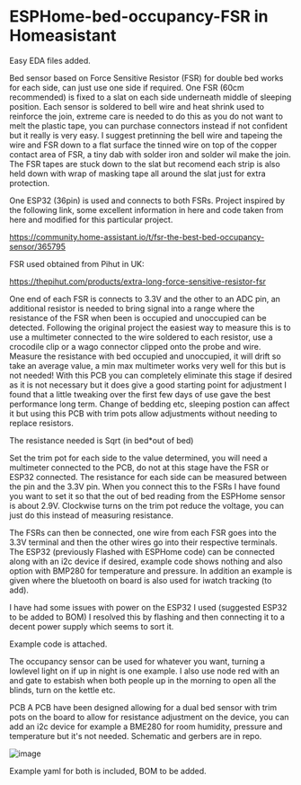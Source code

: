 # ESPHome-bed-occupancy-FSR in Homeasistant

Easy EDA files added.

Bed sensor based on Force Sensitive Resistor (FSR) for double bed works for each side, can just use one side if required. One FSR (60cm recommended) is fixed to a slat on each side underneath middle of sleeping position. Each sensor is soldered to bell wire and heat shrink used to reinforce the join, extreme care is needed to do this as you do not want to melt the plastic tape, you can purchase connectors instead if not confident but it really is very easy. I suggest pretinning the bell wire and tapeing the wire and FSR down to a flat surface the tinned wire on top of the copper contact area of FSR, a tiny dab with solder iron and solder wil make the join. 
The FSR tapes are stuck down to the slat but recomend each strip is also held down with wrap of masking tape all around the slat just for extra protection.

One ESP32 (36pin) is used and connects to both FSRs. Project inspired by the following link, some excellent information in here and code taken from here and modified for this particular project.

https://community.home-assistant.io/t/fsr-the-best-bed-occupancy-sensor/365795

FSR used obtained from Pihut in UK:

https://thepihut.com/products/extra-long-force-sensitive-resistor-fsr

One end of each FSR is connects to 3.3V and the other to an ADC pin, an additional resistor is needed to bring signal into a range where the resistance of the FSR when been is occupied and unoccupied can be detected. Following the original project the  easiest way to measure this is to use a multimeter connected to the wire soldered to each resistor, use a crocodile clip or a wago connector clipped onto the probe and wire. Measure the resistance with bed occupied and unoccupied, it will drift so take an average value, a min max multimeter works very well for this but is not needed! With this PCB you can completely eliminate this stage if desired as it is not necessary but it does give a good starting point for adjustment I found that a little tweaking over the first few days of use gave the best performance long term. Change of bedding etc, sleeping postion can affect it but using this PCB with trim pots allow adjustments without needing to replace resistors.

The resistance needed is Sqrt (in bed*out of bed)

Set the trim pot for each side to the value determined, you will need a multimeter connected to the PCB, do not at this stage have the FSR or ESP32 connected. The resistance for each side can be measured between the pin and the 3.3V pin. When you connect this to the FSRs I have found you want to set it so that the out of bed reading from the ESPHome sensor is about 2.9V. Clockwise turns on the trim pot reduce the voltage, you can just do this instead of measuring resistance.

The FSRs can then be connected, one wire from each FSR goes into the 3.3V terminal and then the other wires go into their respective terminals. The ESP32 (previously Flashed with ESPHome code) can be connected along with an i2c device if desired, example code shows nothing and also option with BMP280 for temperature and pressure. In addition an example is given where the bluetooth on board is also used for iwatch tracking (to add).

I have had some issues with power on the ESP32 I used (suggested ESP32 to be added to BOM) I resolved this by flashing and then connecting it to a decent power supply which seems to sort it.

Example code is attached. 

The occupancy sensor can be used for whatever you want, turning a lowlevel light on if up in night is one example. I also use node red with an and gate to estabish when both people up in the morning to open all the blinds, turn on the kettle etc.

PCB
A PCB have been designed allowing for a dual bed sensor with trim pots on the board to allow for resistance adjustment on the device, you can add an i2c device for example a BME280 for room humidity, pressure and temperature but it's not needed. Schematic and gerbers are in repo.

![image](https://user-images.githubusercontent.com/25230544/213453713-87fe6fbe-26c4-4dbe-aaa1-92949d8bd352.png)



Example yaml for both is included, BOM to be added.
